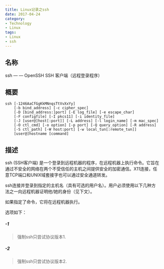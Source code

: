 ```yaml
---
title: Linux记录之ssh
date: 2017-04-24
category: 
- Technology
- Linux
tags:
- Linux
- ssh
---
```


## 名称
ssh — — OpenSSH SSH 客户端（远程登录程序）

## 概要
```
ssh [-1246AaCfGgKkMNnqsTtVvXxYy] 
    [-b bind_address] [-c cipher_spec]
    [-D [bind_address:]port] [-E log_file] [-e escape_char]
    [-F configfile] [-I pkcs11] [-i identity_file]
    [-J [user@]host[:port]] [-L address] [-l login_name] [-m mac_spec]
    [-O ctl_cmd] [-o option] [-p port] [-Q query_option] [-R address]
    [-S ctl_path] [-W host:port] [-w local_tun[:remote_tun]]
    [user@]hostname [command]
```

## 描述
ssh (SSH客户端) 是一个登录到远程机器的程序，在远程机器上执行命令。它旨在通过不安全的网络在两个不受信任的主机之间提供安全的加密通信。X11连接，任意TCP端口和UNIX域套接字也可以通过安全通道转发。

ssh连接并登录到指定的主机名（具有可选的用户名）。用户必须使用以下几种方法之一向远程机器证明他/她的身份（见下文）。

如果指定了命令，它将在远程机器执行。

选项如下：


#####  -1

> 强制ssh只尝试协议版本1.

##### -2

> 强制ssh只尝试协议版本2.